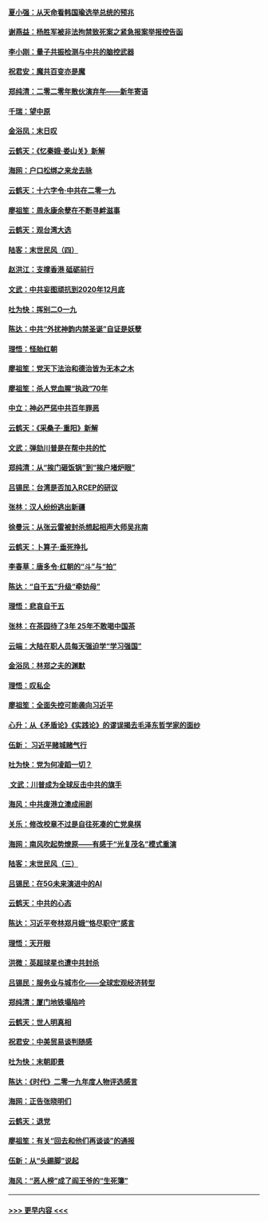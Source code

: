 #### [夏小强：从天命看韩国瑜选举总统的预兆](../pages/nsc993/n11756696.md?t=12312144) 
#### [谢燕益：杨胜军被非法拘禁致死案之紧急报案举报控告函](../pages/nsc993/n11756134.md?t=12312144) 
#### [李小刚：量子共振检测与中共的脑控武器](../pages/nsc993/n11754518.md?t=12312144) 
#### [祝君安：魔共百变亦是魔](../pages/nsc993/n11754469.md?t=12312144) 
#### [郑纯清：二零二零年散伙演弃年——新年寄语](../pages/nsc993/n11754195.md?t=12312144) 
#### [千瑞：望中原](../pages/nsc993/n11754159.md?t=12312144) 
#### [金浴凤：末日叹](../pages/nsc993/n11752359.md?t=12312144) 
#### [云鹤天：《忆秦娥‧娄山关》新解](../pages/nsc993/n11752348.md?t=12312144) 
#### [海网：户口松绑之来龙去脉](../pages/nsc993/n11752328.md?t=12312144) 
#### [云鹤天：十六字令‧中共在二零一九](../pages/nsc993/n11752305.md?t=12312144) 
#### [廖祖笙：周永康余孽在不断寻衅滋事](../pages/nsc993/n11751013.md?t=12312144) 
#### [云鹤天：观台湾大选](../pages/nsc993/n11751007.md?t=12312144) 
#### [陆客：末世民风（四）](../pages/nsc993/n11749203.md?t=12312144) 
#### [赵洪江：支撑香港 砥砺前行](../pages/nsc993/n11748482.md?t=12312144) 
#### [文武：中共妄图顽抗到2020年12月底](../pages/nsc993/n11748446.md?t=12312144) 
#### [吐为快：挥别二O一九](../pages/nsc993/n11748411.md?t=12312144) 
#### [陈达：中共“外扰神韵内禁圣诞”自证是妖孽](../pages/nsc993/n11748226.md?t=12312144) 
#### [理悟：怪胎红朝](../pages/nsc993/n11748206.md?t=12312144) 
#### [廖祖笙：党天下法治和德治皆为无本之木](../pages/nsc993/n11748135.md?t=12312144) 
#### [廖祖笙：杀人党血腥“执政”70年](../pages/nsc993/n11745144.md?t=12312144) 
#### [中立：神必严惩中共百年罪恶](../pages/nsc993/n11744970.md?t=12312144) 
#### [云鹤天：《采桑子‧重阳》新解](../pages/nsc993/n11744948.md?t=12312144) 
#### [文武：弹劾川普是在帮中共的忙](../pages/nsc993/n11744758.md?t=12312144) 
#### [郑纯清：从“挨门砸饭锅”到“挨户堵炉眼”](../pages/nsc993/n11744745.md?t=12312144) 
#### [吕锡民：台湾是否加入RCEP的研议](../pages/nsc993/n11744701.md?t=12312144) 
#### [张林：汉人纷纷逃出新疆](../pages/nsc993/n11743530.md?t=12312144) 
#### [徐曼沅：从张云雷被封杀想起相声大师吴兆南](../pages/nsc993/n11741816.md?t=12312144) 
#### [云鹤天：卜算子‧垂死挣扎](../pages/nsc993/n11739956.md?t=12312144) 
#### [李春草：唐多令‧红朝的“斗”与“拍”](../pages/nsc993/n11739830.md?t=12312144) 
#### [陈达：“自干五”升级“牵妨母”](../pages/nsc993/n11739724.md?t=12312144) 
#### [理悟：悲哀自干五](../pages/nsc993/n11739547.md?t=12312144) 
#### [张林：在茶园待了3年 25年不敢喝中国茶](../pages/nsc993/n11739240.md?t=12312144) 
#### [云端：大陆在职人员每天强迫学“学习强国”](../pages/nsc993/n11738735.md?t=12312144) 
#### [金浴凤：林郑之夫的渊默](../pages/nsc993/n11737735.md?t=12312144) 
#### [理悟：叹私企](../pages/nsc993/n11737715.md?t=12312144) 
#### [廖祖笙：全面失控可能袭向习近平](../pages/nsc993/n11737704.md?t=12312144) 
#### [心升：从《矛盾论》《实践论》的谬误揭去毛泽东哲学家的面纱](../pages/nsc993/n11736962.md?t=12312144) 
#### [伍新： 习近平赌城赌气行](../pages/nsc993/n11736929.md?t=12312144) 
#### [吐为快：党为何凌蹈一切？](../pages/nsc993/n11736915.md?t=12312144) 
#### [ 文武：川普成为全球反击中共的旗手](../pages/nsc993/n11736882.md?t=12312144) 
#### [海风：中共废港立澳成闹剧](../pages/nsc993/n11735857.md?t=12312144) 
#### [关乐：修改校章不过是自往死凑的亡党臭棋](../pages/nsc993/n11735097.md?t=12312144) 
#### [海网：南风吹起势燎原——有感于“光复茂名”模式重演](../pages/nsc993/n11732308.md?t=12312144) 
#### [陆客：末世民风（三）](../pages/nsc993/n11732211.md?t=12312144) 
#### [吕锡民：在5G未来演进中的AI](../pages/nsc993/n11730010.md?t=12312144) 
#### [云鹤天：中共的心态](../pages/nsc993/n11729906.md?t=12312144) 
#### [陈达：习近平夸林郑月娥“恪尽职守”感言](../pages/nsc993/n11729881.md?t=12312144) 
#### [理悟：天开眼](../pages/nsc993/n11729699.md?t=12312144) 
#### [洪微：英超球星也遭中共封杀](../pages/nsc993/n11727243.md?t=12312144) 
#### [吕锡民：服务业与城市化——全球宏观经济转型](../pages/nsc993/n11725845.md?t=12312144) 
#### [郑纯清：厦门地铁塌陷吟](../pages/nsc993/n11725813.md?t=12312144) 
#### [云鹤天：世人明真相](../pages/nsc993/n11725621.md?t=12312144) 
#### [祝君安：中美贸易谈判随感](../pages/nsc993/n11725609.md?t=12312144) 
#### [吐为快：末朝即景](../pages/nsc993/n11723365.md?t=12312144) 
#### [陈达：《时代》二零一九年度人物评选感言](../pages/nsc993/n11723337.md?t=12312144) 
#### [海网：正告张晓明们](../pages/nsc993/n11723228.md?t=12312144) 
#### [云鹤天：退党](../pages/nsc993/n11723056.md?t=12312144) 
#### [廖祖笙：有关“回去和他们再谈谈”的通报](../pages/nsc993/n11722442.md?t=12312144) 
#### [伍新：从“头踢脚”说起](../pages/nsc993/n11722429.md?t=12312144) 
#### [海风：“恶人榜”成了阎王爷的“生死簿”](../pages/nsc993/n11722272.md?t=12312144) 

----
#### [ >>> 更早内容 <<< ](../indexes/nsc993-earlier.md)
